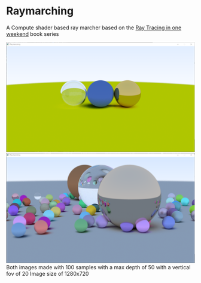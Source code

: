 # Raymarching
A Compute shader based ray marcher based on the [Ray Tracing in one weekend](https://raytracing.github.io/) book series

![3 Spheres](img/3Sphere.png)
![Many Spheres](img/ManySphere.png)
Both images made with 100 samples with a max depth of 50 with a vertical fov of 20
Image size of 1280x720